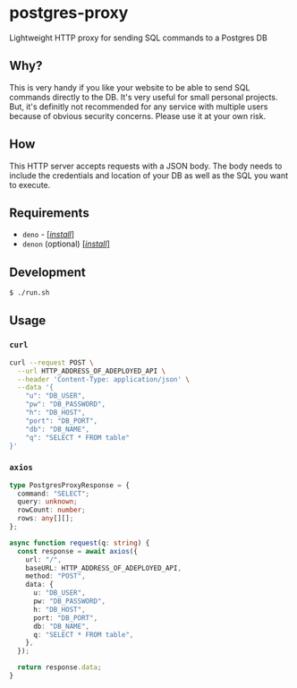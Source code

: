# postgres-proxy

Lightweight HTTP proxy for sending SQL commands to a Postgres DB

## Why?

This is very handy if you like your website to be able to send SQL commands
directly to the DB. It's very useful for small personal projects. But, it's
definitly not recommended for any service with multiple users because of obvious
security concerns. Please use it at your own risk.

## How

This HTTP server accepts requests with a JSON body. The body needs to include
the credentials and location of your DB as well as the SQL you want to execute.

## Requirements

- `deno` - [[_install_]](https://deno.land/#installation)
- `denon` (optional) [[_install_]](https://github.com/denosaurs/denon/)

## Development

```sh
$ ./run.sh
```

## Usage

### `curl`

```sh
curl --request POST \
  --url HTTP_ADDRESS_OF_ADEPLOYED_API \
  --header 'Content-Type: application/json' \
  --data '{
	"u": "DB_USER",
	"pw": "DB_PASSWORD",
	"h": "DB_HOST",
	"port": "DB_PORT",
	"db": "DB_NAME",
	"q": "SELECT * FROM table"
}'
```

### `axios`

```ts
type PostgresProxyResponse = {
  command: "SELECT";
  query: unknown;
  rowCount: number;
  rows: any[][];
};

async function request(q: string) {
  const response = await axios({
    url: "/",
    baseURL: HTTP_ADDRESS_OF_ADEPLOYED_API,
    method: "POST",
    data: {
      u: "DB_USER",
      pw: "DB_PASSWORD",
      h: "DB_HOST",
      port: "DB_PORT",
      db: "DB_NAME",
      q: "SELECT * FROM table",
    },
  });

  return response.data;
}
```
